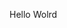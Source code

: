 Hello Wolrd
































































































































































































































































































































































































































































































































































































































































































































































































































































































































































































































































































































































































































































































































































































































































































































































































































































































































































































































































































































































































































































































































































































































































































































































































































































































































































